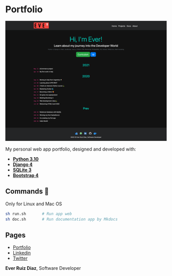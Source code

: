 # Portfolio

![Alt text](portfolio/media/portfolio_home.png "Home")

My personal web app portfolio, designed and developed with:

- [**Python 3.10**](https://docs.python.org/3/)
- [**Django 4**](https://developer.mozilla.org/es/docs/Learn/Server-side/Django)
- [**SQLite 3**](https://www.sqlite.org/index.html)
- [**Bootstrap 4**](https://getbootstrap.com/docs/4.4/getting-started/introduction/)

## Commands 🤖

Only for Linux and Mac OS

```bash
sh run.sh       # Run app web
sh doc.sh       # Run documentation app by Mkdocs
```

## Pages

- [Portfolio](http://www.everdev.it/)
- [Linkedin](https://www.linkedin.com/in/everdev/)
- [Twitter](https://twitter.com/EverToujours)

**Ever Ruiz Diaz**, Software Developer
